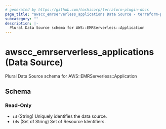 ```yaml
---
# generated by https://github.com/hashicorp/terraform-plugin-docs
page_title: "awscc_emrserverless_applications Data Source - terraform-provider-awscc"
subcategory: ""
description: |-
  Plural Data Source schema for AWS::EMRServerless::Application
---
```


# awscc_emrserverless_applications (Data Source)

Plural Data Source schema for AWS::EMRServerless::Application



<!-- schema generated by tfplugindocs -->
## Schema

### Read-Only

- `id` (String) Uniquely identifies the data source.
- `ids` (Set of String) Set of Resource Identifiers.
